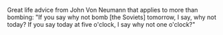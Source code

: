 Great life advice from John Von Neumann that applies to more than bombing: "If you say why not bomb [the Soviets] tomorrow, I say, why not today? If you say today at five o'clock, I say why not one o'clock?"

